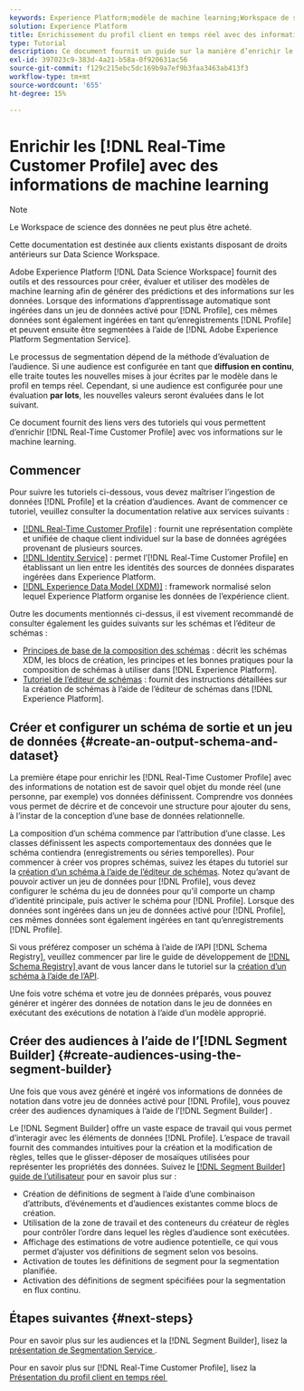 ```yaml
---
keywords: Experience Platform;modèle de machine learning;Workspace de science des données;Profil client en temps réel;rubriques populaires;informations de machine learning
solution: Experience Platform
title: Enrichissement du profil client en temps réel avec des informations de machine learning
type: Tutorial
description: Ce document fournit un guide sur la manière d’enrichir le profil client en temps réel avec des informations sur le machine learning.
exl-id: 397023c9-383d-4a21-b58a-0f920631ac56
source-git-commit: f129c215ebc5dc169b9a7ef9b3faa3463ab413f3
workflow-type: tm+mt
source-wordcount: '655'
ht-degree: 15%

---
```


# Enrichir les [!DNL Real-Time Customer Profile] avec des informations de machine learning

>[!NOTE]
>
>Le Workspace de science des données ne peut plus être acheté.
>
>Cette documentation est destinée aux clients existants disposant de droits antérieurs sur Data Science Workspace.

Adobe Experience Platform [!DNL Data Science Workspace] fournit des outils et des ressources pour créer, évaluer et utiliser des modèles de machine learning afin de générer des prédictions et des informations sur les données. Lorsque des informations d’apprentissage automatique sont ingérées dans un jeu de données activé pour [!DNL Profile], ces mêmes données sont également ingérées en tant qu’enregistrements [!DNL Profile] et peuvent ensuite être segmentées à l’aide de [!DNL Adobe Experience Platform Segmentation Service].

Le processus de segmentation dépend de la méthode d’évaluation de l’audience. Si une audience est configurée en tant que **diffusion en continu**, elle traite toutes les nouvelles mises à jour écrites par le modèle dans le profil en temps réel. Cependant, si une audience est configurée pour une évaluation **par lots**, les nouvelles valeurs seront évaluées dans le lot suivant.

Ce document fournit des liens vers des tutoriels qui vous permettent d’enrichir [!DNL Real-Time Customer Profile] avec vos informations sur le machine learning.

## Commencer

Pour suivre les tutoriels ci-dessous, vous devez maîtriser l’ingestion de données [!DNL Profile] et la création d’audiences. Avant de commencer ce tutoriel, veuillez consulter la documentation relative aux services suivants :

- [[!DNL Real-Time Customer Profile]](../../profile/home.md) : fournit une représentation complète et unifiée de chaque client individuel sur la base de données agrégées provenant de plusieurs sources.
- [[!DNL Identity Service]](../../identity-service/home.md) : permet l’[!DNL Real-Time Customer Profile] en établissant un lien entre les identités des sources de données disparates ingérées dans Experience Platform.
- [[!DNL Experience Data Model (XDM)]](../../xdm/home.md) : framework normalisé selon lequel Experience Platform organise les données de l’expérience client.

Outre les documents mentionnés ci-dessus, il est vivement recommandé de consulter également les guides suivants sur les schémas et l’éditeur de schémas :

- [Principes de base de la composition des schémas](../../xdm/schema/composition.md) : décrit les schémas XDM, les blocs de création, les principes et les bonnes pratiques pour la composition de schémas à utiliser dans [!DNL Experience Platform].
- [Tutoriel de l’éditeur de schémas](../../xdm/tutorials/create-schema-ui.md) : fournit des instructions détaillées sur la création de schémas à l’aide de l’éditeur de schémas dans [!DNL Experience Platform].

## Créer et configurer un schéma de sortie et un jeu de données {#create-an-output-schema-and-dataset}

La première étape pour enrichir les [!DNL Real-Time Customer Profile] avec des informations de notation est de savoir quel objet du monde réel (une personne, par exemple) vos données définissent. Comprendre vos données vous permet de décrire et de concevoir une structure pour ajouter du sens, à l’instar de la conception d’une base de données relationnelle.

La composition d’un schéma commence par l’attribution d’une classe. Les classes définissent les aspects comportementaux des données que le schéma contiendra (enregistrements ou séries temporelles). Pour commencer à créer vos propres schémas, suivez les étapes du tutoriel sur la [création d’un schéma à l’aide de l’éditeur de schémas](../../xdm/tutorials/create-schema-ui.md). Notez qu’avant de pouvoir activer un jeu de données pour [!DNL Profile], vous devez configurer le schéma du jeu de données pour qu’il comporte un champ d’identité principale, puis activer le schéma pour [!DNL Profile]. Lorsque des données sont ingérées dans un jeu de données activé pour [!DNL Profile], ces mêmes données sont également ingérées en tant qu’enregistrements [!DNL Profile].

Si vous préférez composer un schéma à l’aide de l’API [!DNL Schema Registry], veuillez commencer par lire le guide de développement de [[!DNL Schema Registry] &#x200B;](../../xdm/api/getting-started.md) avant de vous lancer dans le tutoriel sur la [création d’un schéma à l’aide de l’API](../../xdm/tutorials/create-schema-api.md).

Une fois votre schéma et votre jeu de données préparés, vous pouvez générer et ingérer des données de notation dans le jeu de données en exécutant des exécutions de notation à l’aide d’un modèle approprié.

## Créer des audiences à l’aide de l’[!DNL Segment Builder] {#create-audiences-using-the-segment-builder}

Une fois que vous avez généré et ingéré vos informations de données de notation dans votre jeu de données activé pour [!DNL Profile], vous pouvez créer des audiences dynamiques à l’aide de l’[!DNL Segment Builder] .

Le [!DNL Segment Builder] offre un vaste espace de travail qui vous permet d’interagir avec les éléments de données [!DNL Profile]. L’espace de travail fournit des commandes intuitives pour la création et la modification de règles, telles que le glisser-déposer de mosaïques utilisées pour représenter les propriétés des données. Suivez le [[!DNL Segment Builder] guide de l’utilisateur](../../segmentation/ui/segment-builder.md) pour en savoir plus sur :

- Création de définitions de segment à l’aide d’une combinaison d’attributs, d’événements et d’audiences existantes comme blocs de création.
- Utilisation de la zone de travail et des conteneurs du créateur de règles pour contrôler l’ordre dans lequel les règles d’audience sont exécutées.
- Affichage des estimations de votre audience potentielle, ce qui vous permet d’ajuster vos définitions de segment selon vos besoins.
- Activation de toutes les définitions de segment pour la segmentation planifiée.
- Activation des définitions de segment spécifiées pour la segmentation en flux continu.

## Étapes suivantes {#next-steps}

Pour en savoir plus sur les audiences et la [!DNL Segment Builder], lisez la [&#x200B; présentation de Segmentation Service &#x200B;](../../segmentation/home.md).

Pour en savoir plus sur [!DNL Real-Time Customer Profile], lisez la [&#x200B; Présentation du profil client en temps réel &#x200B;](../../profile/home.md)
